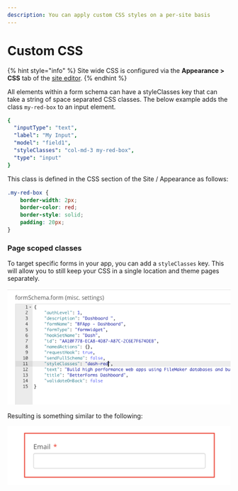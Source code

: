 ```yaml
---
description: You can apply custom CSS styles on a per-site basis
---
```


# Custom CSS

{% hint style="info" %}
Site wide CSS is configured via the **Appearance > CSS** tab of the [site editor](../../reference/site-settings/).
{% endhint %}

All elements within a form schema can have a styleClasses key that can take a string of space separated CSS classes. The below example adds the class `my-red-box` to an input element.

```yaml
{
  "inputType": "text",
  "label": "My Input",
  "model": "field1",
  "styleClasses": "col-md-3 my-red-box",
  "type": "input"
}
```

This class is defined in the CSS section of the Site / Appearance as follows:

```css
.my-red-box {
    border-width: 2px;
    border-color: red;
    border-style: solid;
    padding: 20px;
}
```

### Page scoped classes

To target specific forms in your app, you can add a `styleClasses` key. This will allow you to still keep your CSS in a single location and theme pages separately.

![Only this Dashboard page with have the \`dash-red\` class applied.](<../../.gitbook/assets/Screen Shot 2018-07-06 at 1.11.03 PM.png>)

Resulting is something similar to the following:

![](../../.gitbook/assets/image.png)
